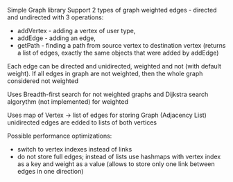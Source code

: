 Simple Graph library
Support 2 types of graph weighted edges - directed and undirected with 3 operations:
 * addVertex - adding a vertex of user type, 
 * addEdge - adding an edge,
 * getPath - finding a path from source vertex to destination vertex (returns a list of edges, exactly the same objects that were added by addEdge)

Each edge can be directed and unidirected, weighted and not (with default weight).
If all edges in graph are not weighted, then the whole graph considered not weighted

Uses Breadth-first search for not weighted graphs 
and Dijkstra search algorythm (not implemented) for weighted

Uses map of Vertex -> list of edges for storing Graph (Adjacency List)
unidirected edges are edded to lists of both vertices

Possible performance optimizations:
* switch to vertex indexes instead of links
* do not store full edges; instead of lists use hashmaps with vertex index as a key and weight as a value (allows to store only one link between edges in one direction)
